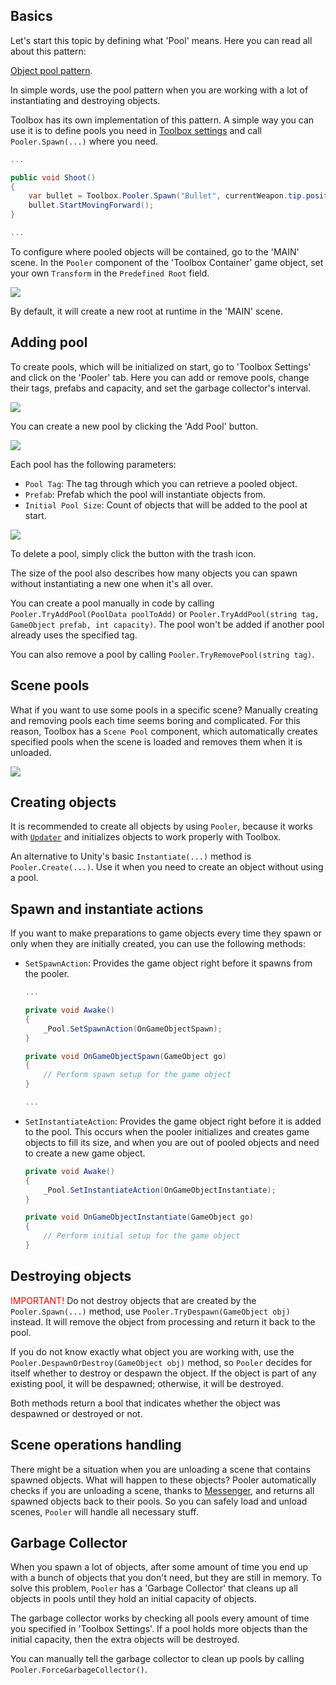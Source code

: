## Basics

Let's start this topic by defining what 'Pool' means. Here you can read all about this pattern: 

[Object pool pattern](https://en.wikipedia.org/wiki/Object_pool_pattern).

In simple words, use the pool pattern when you are working with a lot of instantiating and destroying objects.

Toolbox has its own implementation of this pattern. A simple way you can use it is to define pools you need in [Toolbox settings](toolbox-settings.md) and call `Pooler.Spawn(...)` where you need.

```C#
...

public void Shoot()
{
    var bullet = Toolbox.Pooler.Spawn("Bullet", currentWeapon.tip.position, Quaternion.identity).GetComponent<Bullet>();
    bullet.StartMovingForward();
}

...
```

To configure where pooled objects will be contained, go to the 'MAIN' scene. In the `Pooler` component of the 'Toolbox Container' game object, set your own `Transform` in the `Predefined Root` field.

<img src="predefined_root.png">

By default, it will create a new root at runtime in the 'MAIN' scene.

## Adding pool

To create pools, which will be initialized on start, go to 'Toolbox Settings' and click on the 'Pooler' tab. Here you can add or remove pools, change their tags, prefabs and capacity, and set the garbage collector's interval.

<img src="pooler_empty.png">

You can create a new pool by clicking the 'Add Pool' button.

<img src="pool_added.png">

Each pool has the following parameters:

- `Pool Tag`: The tag through which you can retrieve a pooled object.
- `Prefab`: Prefab which the pool will instantiate objects from.
- `Initial Pool Size`: Count of objects that will be added to the pool at start.

<img src="pool_filled.png">

To delete a pool, simply click the button with the trash icon.

The size of the pool also describes how many objects you can spawn without instantiating a new one when it's all over.

You can create a pool manually in code by calling `Pooler.TryAddPool(PoolData poolToAdd)` or `Pooler.TryAddPool(string tag, GameObject prefab, int capacity)`. The pool won't be added if another pool already uses the specified tag.

You can also remove a pool by calling `Pooler.TryRemovePool(string tag)`.

## Scene pools

What if you want to use some pools in a specific scene? Manually creating and removing pools each time seems boring and complicated. For this reason, Toolbox has a `Scene Pool` component, which automatically creates specified pools when the scene is loaded and removes them when it is unloaded.

<img src="scene_pool.png">

## Creating objects

It is recommended to create all objects by using `Pooler`, because it works with [`Updater`](updater.md) and initializes objects to work properly with Toolbox.

An alternative to Unity's basic `Instantiate(...)` method is `Pooler.Create(...)`. Use it when you need to create an object without using a pool.

## Spawn and instantiate actions

If you want to make preparations to game objects every time they spawn or only when they are initially created, you can use the following methods:

- `SetSpawnAction`: Provides the game object right before it spawns from the pooler.

    ```C#
    ...

    private void Awake()
    {
        _Pool.SetSpawnAction(OnGameObjectSpawn);
    }

    private void OnGameObjectSpawn(GameObject go)
    {
        // Perform spawn setup for the game object
    }

    ...
    ```

- `SetInstantiateAction`: Provides the game object right before it is added to the pool. This occurs when the pooler initializes and creates game objects to fill its size, and when you are out of pooled objects and need to create a new game object.

    ```C#
    private void Awake()
    {
        _Pool.SetInstantiateAction(OnGameObjectInstantiate);
    }

    private void OnGameObjectInstantiate(GameObject go)
    {
        // Perform initial setup for the game object
    }
    ```

## Destroying objects

<span style="color:red">IMPORTANT!</span> Do not destroy objects that are created by the `Pooler.Spawn(...)` method, use `Pooler.TryDespawn(GameObject obj)` instead. It will remove the object from processing and return it back to the pool.

If you do not know exactly what object you are working with, use the `Pooler.DespawnOrDestroy(GameObject obj)` method, so `Pooler` decides for itself whether to destroy or despawn the object. If the object is part of any existing pool, it will be despawned; otherwise, it will be destroyed.

Both methods return a bool that indicates whether the object was despawned or destroyed or not.

## Scene operations handling

There might be a situation when you are unloading a scene that contains spawned objects. What will happen to these objects? Pooler automatically checks if you are unloading a scene, thanks to [Messenger](messenger.md), and returns all spawned objects back to their pools. So you can safely load and unload scenes, `Pooler` will handle all necessary stuff.

## Garbage Collector

When you spawn a lot of objects, after some amount of time you end up with a bunch of objects that you don't need, but they are still in memory. 
To solve this problem, `Pooler` has a 'Garbage Collector' that cleans up all objects in pools until they hold an initial capacity of objects.

The garbage collector works by checking all pools every amount of time you specified in 'Toolbox Settings'. If a pool holds more objects than the initial capacity, then the extra objects will be destroyed.

You can manually tell the garbage collector to clean up pools by calling `Pooler.ForceGarbageCollector()`.